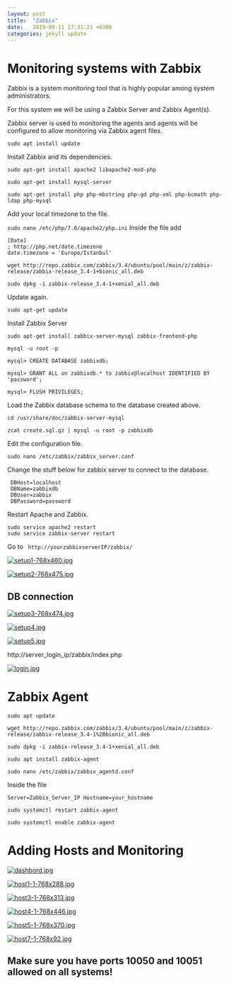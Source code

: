 ```yaml
---
layout: post
title:  "Zabbix"
date:   2019-09-11 17:31:21 +0300
categories: jekyll update
---
```


# Monitoring systems with Zabbix

Zabbix is a system monitoring tool that is highly popular among system administrators.

For this system we will be using a Zabbix Server and Zabbix Agent(s).

Zabbix server is used to monitoring the agents and agents will be configured to allow monitoring via Zabbix agent files.

`
sudo apt install update
`

Install Zabbix and its dependencies.

```
sudo apt-get install apache2 libapache2-mod-php 

sudo apt-get install mysql-server 

sudo apt-get install php php-mbstring php-gd php-xml php-bcmath php-ldap php-mysql
```

Add your local timezone to the file.

`
 sudo nano /etc/php/7.0/apache2/php.ini
 `
 Inside the file add
 
 ```
 [Date]
; http://php.net/date.timezone 
date.timezone = 'Europe/Istanbul'
```

`
wget http://repo.zabbix.com/zabbix/3.4/ubuntu/pool/main/z/zabbix-release/zabbix-release_3.4-1+bionic_all.deb
`

`
sudo dpkg -i zabbix-release_3.4-1+xenial_all.deb
`

Update again.

`
sudo apt-get update
`

Install Zabbix Server

`
sudo apt-get install zabbix-server-mysql zabbix-frontend-php
`

```
mysql -u root -p

mysql> CREATE DATABASE zabbixdb;

mysql> GRANT ALL on zabbixdb.* to zabbix@localhost IDENTIFIED BY 'password';

mysql> FLUSH PRIVILEGES;
```

Load the Zabbix database schema to the database created above.

`
cd /usr/share/doc/zabbix-server-mysql
`

`
zcat create.sql.gz | mysql -u root -p zabbixdb
`

Edit the configuration file.

`
sudo nano /etc/zabbix/zabbix_server.conf
`

Change the stuff below for zabbix server to connect to the database.

```
 DBHost=localhost
 DBName=zabbixdb
 DBUser=zabbix  
 DBPassword=password
```

Restart Apache and Zabbix.

```
sudo service apache2 restart
sudo service zabbix-server restart
```

Go to ` http://yourzabbixserverIP/zabbix/` 

[![setup1-768x460.jpg](https://i.postimg.cc/zv4KgTc2/setup1-768x460.jpg)](https://postimg.cc/rRCD6Rc5)


[![setup2-768x475.jpg](https://i.postimg.cc/PqLLmC1B/setup2-768x475.jpg)](https://postimg.cc/DWTyhyjg)


## DB connection

[![setup3-768x474.jpg](https://i.postimg.cc/pdDvbxvm/setup3-768x474.jpg)](https://postimg.cc/R3VyKkNm)


[![setup4.jpg](https://i.postimg.cc/RFXj4ZDZ/setup4.jpg)](https://postimg.cc/Kk395xb6)

[![setup5.jpg](https://i.postimg.cc/jjT9ffVj/setup5.jpg)](https://postimg.cc/BjhM9XnW)

http://server_login_ip/zabbix/index.php 

[![login.jpg](https://i.postimg.cc/s1FKrFs2/login.jpg)](https://postimg.cc/4H5p6SKC)

# Zabbix Agent

`
sudo apt update
`

`
wget http://repo.zabbix.com/zabbix/3.4/ubuntu/pool/main/z/zabbix-release/zabbix-release_3.4-1%2Bbionic_all.deb
`

`
sudo dpkg -i zabbix-release_3.4-1+xenial_all.deb
`

`
sudo apt install zabbix-agent
`

`
sudo nano /etc/zabbix/zabbix_agentd.conf
`

Inside the file

`
Server=Zabbix_Server_IP
Hostname=your_hostname
`

`
sudo systemctl restart zabbix-agent
`

`
sudo systemctl enable zabbix-agent
`
# Adding Hosts and Monitoring

[![dashbord.jpg](https://i.postimg.cc/KcdR2cSN/dashbord.jpg)](https://postimg.cc/9zYWPhfR)

[![host1-1-768x288.jpg](https://i.postimg.cc/VLQLh7nZ/host1-1-768x288.jpg)](https://postimg.cc/0rnsM0t7)

[![host3-1-768x313.jpg](https://i.postimg.cc/wTQHG963/host3-1-768x313.jpg)](https://postimg.cc/4myrKkHT)

[![host4-1-768x446.jpg](https://i.postimg.cc/25MfZ6x9/host4-1-768x446.jpg)](https://postimg.cc/WDGKRsC0)

[![host5-1-768x370.jpg](https://i.postimg.cc/hvn6L7Qs/host5-1-768x370.jpg)](https://postimg.cc/YGXdk03L)

[![host7-1-768x92.jpg](https://i.postimg.cc/LsZbGVzv/host7-1-768x92.jpg)](https://postimg.cc/5HbgCLKF)

## Make sure you have ports 10050 and 10051 allowed on all systems!

